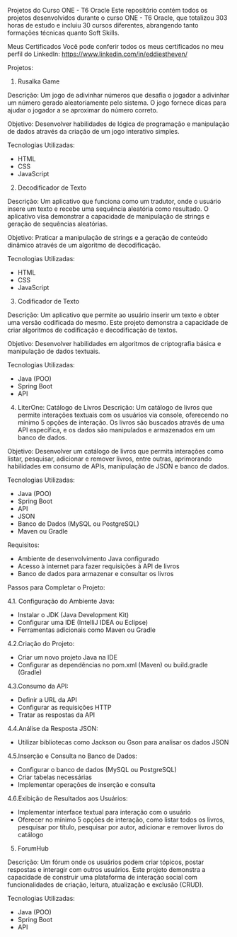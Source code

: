 Projetos do Curso ONE - T6 Oracle
Este repositório contém todos os projetos desenvolvidos durante o curso ONE - T6 Oracle, que totalizou 303 horas de estudo e incluiu 30 cursos diferentes, abrangendo tanto formações técnicas quanto Soft Skills.

Meus Certificados
Você pode conferir todos os meus certificados no meu perfil do LinkedIn: https://www.linkedin.com/in/eddiestheven/

Projetos:

1. Rusalka Game

Descrição:
Um jogo de adivinhar números que desafia o jogador a adivinhar um número gerado aleatoriamente pelo sistema. O jogo fornece dicas para ajudar o jogador a se aproximar do número correto.

Objetivo:
Desenvolver habilidades de lógica de programação e manipulação de dados através da criação de um jogo interativo simples.

Tecnologias Utilizadas:

- HTML
- CSS
- JavaScript

2. Decodificador de Texto

Descrição:
Um aplicativo que funciona como um tradutor, onde o usuário insere um texto e recebe uma sequência aleatória como resultado. O aplicativo visa demonstrar a capacidade de manipulação de strings e geração de sequências aleatórias.

Objetivo:
Praticar a manipulação de strings e a geração de conteúdo dinâmico através de um algoritmo de decodificação.

Tecnologias Utilizadas:

 - HTML
 - CSS
 - JavaScript

3. Codificador de Texto

Descrição:
Um aplicativo que permite ao usuário inserir um texto e obter uma versão codificada do mesmo. Este projeto demonstra a capacidade de criar algoritmos de codificação e decodificação de textos.

Objetivo:
Desenvolver habilidades em algoritmos de criptografia básica e manipulação de dados textuais.

Tecnologias Utilizadas:

 - Java (POO)
 - Spring Boot
 - API

4. LiterOne: Catálogo de Livros
Descrição:
Um catálogo de livros que permite interações textuais com os usuários via console, oferecendo no mínimo 5 opções de interação. Os livros são buscados através de uma API específica, e os dados são manipulados e armazenados em um banco de dados.

Objetivo:
Desenvolver um catálogo de livros que permita interações como listar, pesquisar, adicionar e remover livros, entre outras, aprimorando habilidades em consumo de APIs, manipulação de JSON e banco de dados.

Tecnologias Utilizadas:

- Java (POO)
- Spring Boot
- API
- JSON
- Banco de Dados (MySQL ou PostgreSQL)
- Maven ou Gradle

Requisitos:

- Ambiente de desenvolvimento Java configurado
- Acesso à internet para fazer requisições à API de livros
- Banco de dados para armazenar e consultar os livros

Passos para Completar o Projeto:

4.1. Configuração do Ambiente Java:

 - Instalar o JDK (Java Development Kit)
 - Configurar uma IDE (IntelliJ IDEA ou Eclipse)
 - Ferramentas adicionais como Maven ou Gradle

4.2.Criação do Projeto:

 - Criar um novo projeto Java na IDE
 - Configurar as dependências no pom.xml (Maven) ou build.gradle (Gradle)

4.3.Consumo da API:

 - Definir a URL da API
 - Configurar as requisições HTTP
 - Tratar as respostas da API

4.4.Análise da Resposta JSON:

 - Utilizar bibliotecas como Jackson ou Gson para analisar os dados JSON

4.5.Inserção e Consulta no Banco de Dados:

 - Configurar o banco de dados (MySQL ou PostgreSQL)
 - Criar tabelas necessárias
 - Implementar operações de inserção e consulta

4.6.Exibição de Resultados aos Usuários:

 - Implementar interface textual para interação com o usuário
 - Oferecer no mínimo 5 opções de interação, como listar todos os livros, pesquisar por título, pesquisar por autor, adicionar e remover livros do catálogo

5. ForumHub

Descrição:
Um fórum onde os usuários podem criar tópicos, postar respostas e interagir com outros usuários. Este projeto demonstra a capacidade de construir uma plataforma de interação social com funcionalidades de criação, leitura, atualização e exclusão (CRUD).

Tecnologias Utilizadas:

- Java (POO)
- Spring Boot
- API

